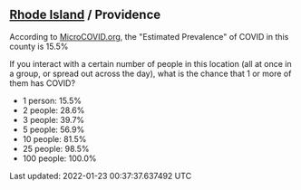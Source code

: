 
## [Rhode Island](/united-states/rhode-island) / Providence

According to [MicroCOVID.org](http://microcovid.org),
the "Estimated Prevalence" of COVID in this county is 15.5%

If you interact with a certain number of people in this location
(all at once in a group, or spread out across the day), what is the chance that
1 or more of them has COVID?

- 1 person: 15.5%
- 2 people: 28.6%
- 3 people: 39.7%
- 5 people: 56.9%
- 10 people: 81.5%
- 25 people: 98.5%
- 100 people: 100.0%

Last updated: 2022-01-23 00:37:37.637492 UTC
